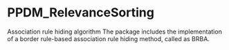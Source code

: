 # PPDM_RelevanceSorting
Association rule hiding algorithm
The package includes the implementation of a border rule-based association rule hiding method, called as BRBA.
